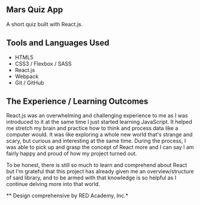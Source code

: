 ## Mars Quiz App
A short quiz built with React.js.

## Tools and Languages Used
* HTML5
* CSS3 / Flexbox / SASS
* React.js
* Webpack
* Git / GitHub

## The Experience / Learning Outcomes
React.js was an overwhelming and challenging experience to me as I was introduced to it at the same time I just started learning JavaScript. It helped me stretch my brain and practice how to think and process data like a computer would. It was like exploring a whole new world that's strange and scary, but curious and interesting at the same time. During the process, I was able to pick up and grasp the concept of React more and I can say I am fairly happy and proud of how my project turned out.

To be honest, there is still so much to learn and comprehend about React but I'm grateful that this project has already given me an overview/structure of said library, and to be armed with that knowledge is so helpful as I continue delving more into that world.

** Design comprehensive by RED Academy, Inc.*
